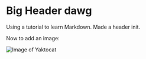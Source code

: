 # Big Header dawg


Using a tutorial to learn Markdown. Made a header init.

Now to add an image:

![Image of Yaktocat](https://octodex.github.com/images/yaktocat.png)


